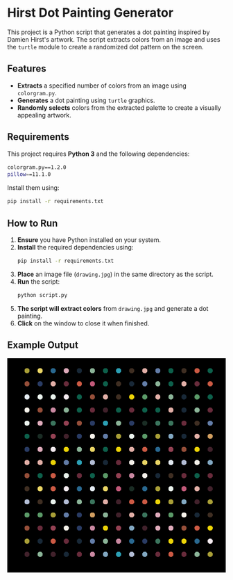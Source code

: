 # **Hirst Dot Painting Generator**

This project is a Python script that generates a dot painting inspired by Damien Hirst's artwork. The script extracts colors from an image and uses the `turtle` module to create a randomized dot pattern on the screen.

## **Features**

- **Extracts** a specified number of colors from an image using `colorgram.py`.
- **Generates** a dot painting using `turtle` graphics.
- **Randomly selects** colors from the extracted palette to create a visually appealing artwork.

## **Requirements**

This project requires **Python 3** and the following dependencies:

```sh
colorgram.py==1.2.0
pillow==11.1.0
```

Install them using:

```sh
pip install -r requirements.txt
```

## **How to Run**

1. **Ensure** you have Python installed on your system.
2. **Install** the required dependencies using:
   ```sh
   pip install -r requirements.txt
   ```
3. **Place** an image file (`drawing.jpg`) in the same directory as the script.
4. **Run** the script:
   ```sh
   python script.py
   ```
5. **The script will extract colors** from `drawing.jpg` and generate a dot painting.
6. **Click** on the window to close it when finished.

## **Example Output**

![alt text](image.png)
